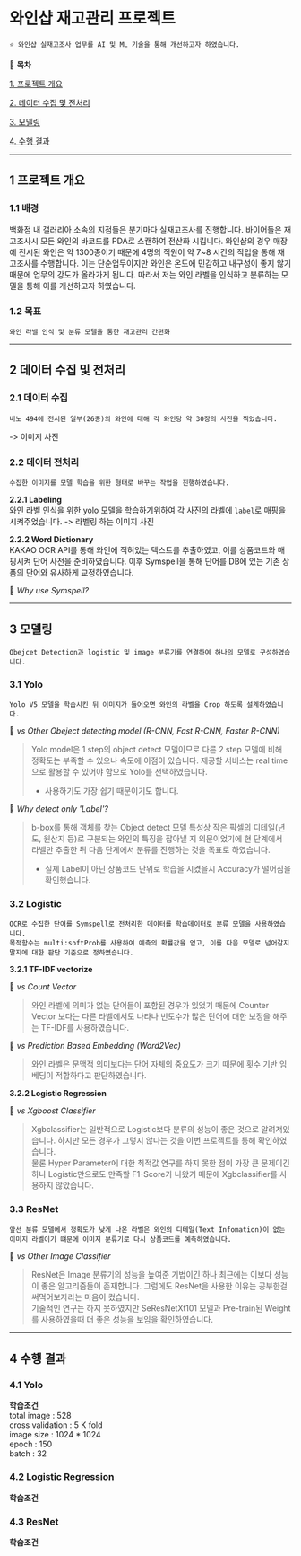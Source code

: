 # 와인샵 재고관리 프로젝트
 

    ⭐ 와인샵 실재고조사 업무를 AI 및 ML 기술을 통해 개선하고자 하였습니다.


📖 **목차**

[1. 프로젝트 개요](#1-프로젝트-개요)

[2. 데이터 수집 및 전처리](#2-데이터-수집-및-전처리)

[3. 모델링](#3-모델링)

[4. 수행 결과](#4-수행-결과)

***

## 1 프로젝트 개요

### 1.1 배경
백화점 내 갤러리아 소속의 지점들은 분기마다 실재고조사를 진행합니다. 바이어들은 재고조사시 모든 와인의 바코드를 PDA로 스캔하여 전산화 시킵니다. 와인샵의 경우 매장에 전시된 와인은 약 1300종이기 때문에 4명의 직원이 약 7~8 시간의 작업을 통해  재고조사를 수행합니다. 이는 단순업무이지만 와인은 온도에 민감하고 내구성이 좋지 않기 때문에 업무의 강도가 올라가게 됩니다. 따라서 저는 와인 라벨을 인식하고 분류하는 모델을 통해 이를 개선하고자 하였습니다.

### 1.2 목표
    와인 라벨 인식 및 분류 모델을 통한 재고관리 간편화

***

## 2 데이터 수집 및 전처리

### 2.1 데이터 수집
    비노 494에 전시된 일부(26종)의 와인에 대해 각 와인당 약 30장의 사진을 찍었습니다.
-> 이미지 사진

### 2.2 데이터 전처리
    수집한 이미지를 모델 학습을 위한 형태로 바꾸는 작업을 진행하였습니다.

**2.2.1 Labeling**   
와인 라벨 인식을 위한 yolo 모델을 학습하기위하여 각 사진의 라벨에 `label`로 매핑을 시켜주었습니다.
-> 라벨링 하는 이미지 사진

**2.2.2 Word Dictionary**   
KAKAO OCR API를 통해 와인에 적혀있는 텍스트를 추출하였고, 이를 상품코드와 매핑시켜 단어 사전을 준비하였습니다. 이후 Symspell을 통해 단어를 DB에 있는 기존 상품의 단어와 유사하게 교정하였습니다.

📌 *Why use Symspell?*   

***

## 3 모델링
    Obejcet Detection과 logistic 및 image 분류기를 연결하여 하나의 모델로 구성하였습니다.

### 3.1 Yolo

    Yolo V5 모델을 학습시킨 뒤 이미지가 들어오면 와인의 라벨을 Crop 하도록 설계하였습니다.
 
📌 *vs Other Obeject detecting model (R-CNN, Fast R-CNN, Faster R-CNN)*   

> Yolo model은 1 step의 object detect 모델이므로 다른 2 step 모델에 비해 정확도는 부족할 수 있으나 속도에 이점이 있습니다.
> 제공할 서비스는 real time으로 활용할 수 있어야 함으로 Yolo를 선택하였습니다.   
> + 사용하기도 가장 쉽기 때문이기도 합니다.

📌 *Why detect only 'Label'?*   

> b-box를 통해 객체를 찾는 Object detect 모델 특성상 작은 픽셀의 디테일(년도, 원산지 등)로 구분되는 와인의 특징을 잡아낼 지 의문이었기에 현 단계에서 라벨만 추출한 뒤 다음 단계에서 분류를 진행하는 것을 목표로 하였습니다.   
> + 실제 Label이 아닌 상품코드 단위로 학습을 시켰을시 Accuracy가 떨어짐을 확인했습니다.

### 3.2 Logistic

    OCR로 수집한 단어를 Symspell로 전처리한 데이터를 학습데이터로 분류 모델을 사용하였습니다.   
    목적함수는 multi:softProb를 사용하여 예측의 확률값을 얻고, 이를 다음 모델로 넘어갈지 말지에 대한 판단 기준으로 정하였습니다.
    
**3.2.1 TF-IDF vectorize**

📌 *vs Count Vector*   
> 와인 라벨에 의미가 없는 단어들이 포함된 경우가 있었기 때문에 Counter Vector 보다는 다른 라벨에서도 나타나 빈도수가 많은 단어에 대한 보정을 해주는 TF-IDF를 사용하였습니다.

📌 *vs Prediction Based Embedding (Word2Vec)*
> 와인 라벨은 문맥적 의미보다는 단어 자체의 중요도가 크기 때문에 횟수 기반 임베딩이 적합하다고 판단하였습니다.

**3.2.2 Logistic Regression**

📌  *vs Xgboost Classifier*   
> Xgbclassifier는 일반적으로 Logistic보다 분류의 성능이 좋은 것으로 알려져있습니다. 하지만 모든 경우가 그렇지 않다는 것을 이번 프로젝트를 통해 확인하였습니다.   
> 물론 Hyper Parameter에 대한 최적값 연구를 하지 못한 점이 가장 큰 문제이긴 하나 Logistic만으로도 만족할 F1-Score가 나왔기 때문에 Xgbclassifier를 사용하지 않았습니다.

### 3.3 ResNet

    앞선 분류 모델에서 정확도가 낮게 나온 라벨은 와인의 디테일(Text Infomation)이 없는 이미지 라벨이기 떄문에 이미지 분류기로 다시 상품코드를 예측하였습니다.

📌 *vs Other Image Classifier*   
> ResNet은 Image 분류기의 성능을 높여준 기법이긴 하나 최근에는 이보다 성능이 좋은 알고리즘들이 존재합니다. 그럼에도 ResNet을 사용한 이유는 공부한걸 써먹어보자라는 마음이 컸습니다.   
> 기술적인 연구는 하지 못하였지만 SeResNetXt101 모델과 Pre-train된 Weight를 사용하였을때 더 좋은 성능을 보임을 확인하였습니다.   

***

## 4 수행 결과

### 4.1 Yolo

**학습조건**   
total image : 528   
cross validation : 5 K fold   
image size : 1024 * 1024   
epoch : 150   
batch : 32   


### 4.2 Logistic Regression

**학습조건**

### 4.3 ResNet

**학습조건**
